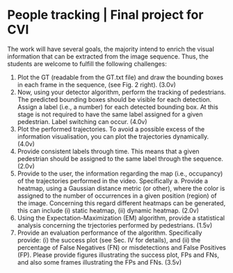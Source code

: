 # People tracking | Final project for CVI

The work will have several goals, the majority intend to enrich the visual information that can be extracted from the image sequence. Thus, the students are welcome to fulfill the following challenges: 

1)	Plot the GT (readable from the GT.txt file) and draw the bounding boxes in each frame in the sequence, (see Fig. 2 right). (3.0v) 
2)	Now, using your detector algorithm, perform the tracking of pedestrians. The predicted bounding boxes should be visible for each detection. Assign a label (i.e., a number) for each detected bounding box. At this stage is not required to have the same label assigned for a given pedestrian. Label switching can occur. (4.0v) 
3)	Plot the performed trajectories. To avoid a possible excess of the information visualisation, you can plot the trajectories dynamically. (4.0v) 
4)	Provide consistent labels through time. This means that a given pedestrian should be assigned to the same label through the sequence. (2.0v) 
5)	Provide to the user, the information regarding the map (i.e., occupancy) of the trajectories performed in the video. Specifically 
a.	Provide a heatmap, using a Gaussian distance metric (or other), where the color is assigned to the number of occurrences in a given position (region) of the image. Concerning this regard different heatmaps can be generated, this can include (i) static heatmap, (ii) dynamic heatmap. (2.0v) 
6)	Using the Expectation-Maximization (EM) algorithm, provide a statistical analysis concerning the trjectories performed by pedestrians. (1.5v) 
7)	Provide an evaluation performance of the algorithm. Specifically provide: (i) the success plot (see Sec. IV for details), and (ii) the percentage of False Negatives (FN) or misdetections and False Positives (FP). Please provide figures illustrating the success plot, FPs and FNs, and also some frames illustrating the FPs and FNs. (3.5v)
